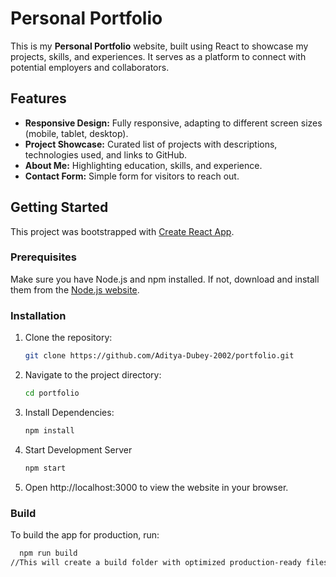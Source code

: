 # Personal Portfolio

This is my **Personal Portfolio** website, built using React to showcase my projects, skills, and experiences. It serves as a platform to connect with potential employers and collaborators.

## Features

- **Responsive Design:** Fully responsive, adapting to different screen sizes (mobile, tablet, desktop).
- **Project Showcase:** Curated list of projects with descriptions, technologies used, and links to GitHub.
- **About Me:** Highlighting education, skills, and experience.
- **Contact Form:** Simple form for visitors to reach out.

## Getting Started

This project was bootstrapped with [Create React App](https://github.com/facebook/create-react-app).

### Prerequisites

Make sure you have Node.js and npm installed. If not, download and install them from the [Node.js website](https://nodejs.org).

### Installation

1. Clone the repository:
   ```bash
   git clone https://github.com/Aditya-Dubey-2002/portfolio.git
2. Navigate to the project directory:
   ```bash
   cd portfolio
3. Install Dependencies:
   ```bash
   npm install
4. Start Development Server
   ```bash
   npm start
5. Open http://localhost:3000 to view the website in your browser.

### Build

To build the app for production, run:
```bash
  npm run build
//This will create a build folder with optimized production-ready files.

